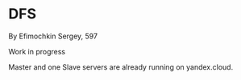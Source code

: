 # DFS
By Efimochkin Sergey, 597


Work in progress

Master and one Slave servers are already running on yandex.cloud.